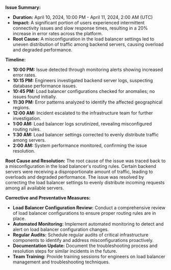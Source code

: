**Issue Summary:**
- **Duration:** April 10, 2024, 10:00 PM - April 11, 2024, 2:00 AM (UTC)
- **Impact:** A significant portion of users experienced intermittent connectivity issues and slow response times, resulting in a 20% increase in error rates across the platform.
- **Root Cause:** A misconfiguration in the load balancer settings led to uneven distribution of traffic among backend servers, causing overload and degraded performance.

**Timeline:**
- **10:00 PM:** Issue detected through monitoring alerts showing increased error rates.
- **10:15 PM:** Engineers investigated backend server logs, suspecting database performance issues.
- **10:45 PM:** Load balancer configurations checked for anomalies; no issues found initially.
- **11:30 PM:** Error patterns analyzed to identify the affected geographical regions.
- **12:00 AM:** Incident escalated to the infrastructure team for further investigation.
- **1:00 AM:** Load balancer logs scrutinized, revealing misconfigured routing rules.
- **1:30 AM:** Load balancer settings corrected to evenly distribute traffic among servers.
- **2:00 AM:** System performance monitored, confirming the issue resolution.

**Root Cause and Resolution:**
The root cause of the issue was traced back to a misconfiguration in the load balancer's routing rules. Certain backend servers were receiving a disproportionate amount of traffic, leading to overloads and degraded performance. The issue was resolved by correcting the load balancer settings to evenly distribute incoming requests among all available servers.

**Corrective and Preventative Measures:**
- **Load Balancer Configuration Review:** Conduct a comprehensive review of load balancer configurations to ensure proper routing rules are in place.
- **Automated Monitoring:** Implement automated monitoring to detect and alert on load balancer configuration changes.
- **Regular Audits:** Schedule regular audits of critical infrastructure components to identify and address misconfigurations proactively.
- **Documentation Update:** Document the troubleshooting process and resolution steps for similar incidents in the future.
- **Team Training:** Provide training sessions for engineers on load balancer management and troubleshooting techniques.
